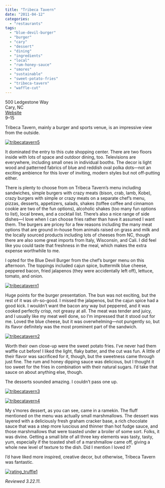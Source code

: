 ```yaml
---
title: "Tribeca Tavern"
date: "2011-04-12"
categories:
  - "restaurants"
tags:
  - "blue-devil-burger"
  - "burger"
  - "cary"
  - "dessert"
  - "dining"
  - "ingredients"
  - "local"
  - "rum-honey-sauce"
  - "smores"
  - "sustainable"
  - "sweet-potato-fries"
  - "tribeca-tavern"
  - "waffle-cut"
---
```


500 Ledgestone Way\
Cary, NC\
[Website](http://tribecatavernnc.com/)\
$9–$15

Tribeca Tavern, mainly a burger and sports venue, is an impressive view from the outside.

[![](http://s3.amazonaws.com/thegourmez-wpmedia/2011/04/tribecatavern5.jpg "tribecatavern5")](http://s3.amazonaws.com/thegourmez-wpmedia/2011/04/tribecatavern5.jpg)

It dominated the entry to this cute shopping center. There are two floors inside with lots of space and outdoor dining, too. Televisions are everywhere, including small ones in individual booths. The decor is light wood and patterned fabrics of blue and reddish oval polka dots—not an exciting ambience for this lover of inviting, modern styles but not off-putting either.

There is plenty to choose from on Tribeca Tavern’s menu including sandwiches, simple burgers with crazy meats (bison, crab, lamb, Kobe), crazy burgers with simple or crazy meats on a separate chef’s menu, pizzas, desserts, appetizers, salads, shakes (toffee coffee and cinnamon cookie are two of the fun options), alcoholic shakes (too many fun options to list), local brews, and a cocktail list. There’s also a nice range of side dishes—I love when I can choose fries rather than have it assumed I want them. The burgers are pricey for a few reasons including the many meat options that are ground in-house from animals raised on grass and milk and the locally sourced products including lots of cheeses from NC, though there are also some great imports from Italy, Wisconsin, and Cali. I did feel like you could taste that freshness in the meal, which makes the extra expense worthwhile to me.

I opted for the Blue Devil Burger from the chef’s burger menu on this afternoon. The toppings included cajun spice, buttermilk blue cheese, peppered bacon, fried jalapenos (they were accidentally left off), lettuce, tomato, and onion.

[![](http://s3.amazonaws.com/thegourmez-wpmedia/2011/04/tribecatavern1.jpg "tribecatavern1")](http://s3.amazonaws.com/thegourmez-wpmedia/2011/04/tribecatavern1.jpg)

Huge points for the burger presentation. The bun was not exciting, but the rest of it was oh-so-good. I missed the jalapenos, but the cajun spice had a good kick. I wouldn’t want the bacon any way but peppered, and it was cooked perfectly crisp, not greasy at all. The meat was tender and juicy, and I usually like my meat well done, so I’m impressed that it stood out for me. Loved the blue cheese, but it was overwhelming—not pungently so, but its flavor definitely was the most prominent part of the sandwich.

[![](http://s3.amazonaws.com/thegourmez-wpmedia/2011/04/tribecatavern2.jpg "tribecatavern2")](http://s3.amazonaws.com/thegourmez-wpmedia/2011/04/tribecatavern2.jpg)

Worth their own close-up were the sweet potato fries. I’ve never had them waffle cut before! I liked the light, flaky batter, and the cut was fun. A little of their flavor was sacrificed for it, though, but the sweetness came through just fine. The rum and honey dipping sauce was delicious, but I thought it too sweet for the fries in combination with their natural sugars. I’d take that sauce on about anything else, though.

The desserts sounded amazing. I couldn’t pass one up.

[![](http://s3.amazonaws.com/thegourmez-wpmedia/2011/04/tribecatavern3.jpg "tribecatavern3")](http://s3.amazonaws.com/thegourmez-wpmedia/2011/04/tribecatavern3.jpg)




<div class="caption">

[![](http://s3.amazonaws.com/thegourmez-wpmedia/2011/04/tribecatavern4.jpg "tribecatavern4")](http://s3.amazonaws.com/thegourmez-wpmedia/2011/04/tribecatavern4.jpg)</div>


My s’mores dessert, as you can see, came in a ramekin. The fluff mentioned on the menu was actually small marshmallows. The dessert was layered with a deliciously fresh graham cracker base, a rich chocolate sauce that was a step more luscious and thinner than hot fudge sauce, and those marshmallows that were toasted under a broiler of some sort. Folks, it was divine. Getting a small bite of all three key elements was tasty, tasty, yum, especially if the toasted shell of a marshmallow came off, giving a whole new level of texture to the dish. Did I mention I loved it?

I’d have liked more inspired, creative decor, but otherwise, Tribeca Tavern was fantastic.

[![](http://s3.amazonaws.com/thegourmez-wpmedia/2009/02/rating_truffle1.gif "rating_truffle1")](http://s3.amazonaws.com/thegourmez-wpmedia/2009/02/rating_truffle1.gif)

_Reviewed 3.22.11._
